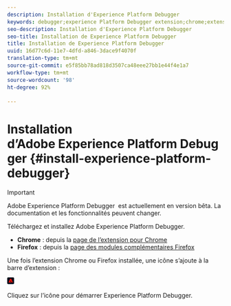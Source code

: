 ```yaml
---
description: Installation d'Experience Platform Debugger
keywords: debugger;experience Platform Debugger extension;chrome;extension;install
seo-description: Installation d'Experience Platform Debugger
seo-title: Installation de Experience Platform Debugger
title: Installation de Experience Platform Debugger
uuid: 16d77c6d-11e7-4dfd-a846-3dace9f4070f
translation-type: tm+mt
source-git-commit: e5f85bb78ad818d3507ca48eee27bb1e44f4e1a7
workflow-type: tm+mt
source-wordcount: '98'
ht-degree: 92%

---
```



# Installation d’Adobe Experience Platform Debugger {#install-experience-platform-debugger}

>[!IMPORTANT]
>
>Adobe Experience Platform Debugger  est actuellement en version bêta. La documentation et les fonctionnalités peuvent changer.

Téléchargez et installez Adobe Experience Platform Debugger.

* **Chrome** : depuis la [page de l’extension pour Chrome](https://chrome.google.com/webstore/detail/adobe-experience-cloud-de/ocdmogmohccmeicdhlhhgepeaijenapj)
* **Firefox** : depuis la [page des modules complémentaires Firefox](https://addons.mozilla.org/fr/firefox/addon/adobe-experience-platform-dbg/)

Une fois l’extension Chrome ou Firefox installée, une icône s’ajoute à la barre d’extension :

![](assets/start-icon.jpg)

Cliquez sur l’icône pour démarrer Experience Platform Debugger.

